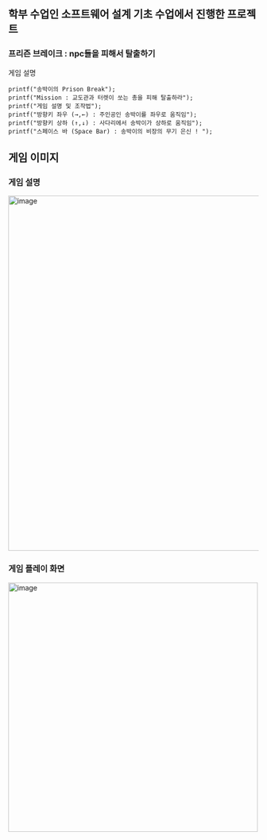 ## 학부 수업인 소프트웨어 설계 기초 수업에서 진행한 프로젝트

### 프리즌 브레이크 : npc들을 피해서 탈출하기

게임 설명
```
printf("송박이의 Prison Break");
printf("Mission : 교도관과 터렛이 쏘는 총을 피해 탈출하라");
printf("게임 설명 및 조작법");
printf("방향키 좌우 (→,←) : 주인공인 송박이를 좌우로 움직임");
printf("방향키 상하 (↑,↓) : 사다리에서 송박이가 상하로 움직임");
printf("스페이스 바 (Space Bar) : 송박이의 비장의 무기 은신 ! ");

 ```

## 게임 이미지

### 게임 설명
<img width="715" alt="image" src="https://github.com/user-attachments/assets/2153fe02-327a-4e9d-9b98-c744f7ec70e9">


### 게임 플레이 화면
<img width="502" alt="image" src="https://github.com/user-attachments/assets/0c4407c7-ba6e-49ae-8b68-4f4bbfc242a2">



